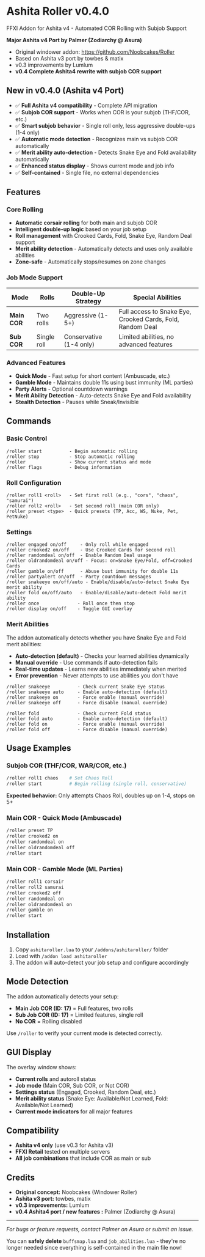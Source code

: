 # Ashita Roller v0.4.0
FFXI Addon for Ashita v4 - Automated COR Rolling with Subjob Support

**Major Ashita v4 Port by Palmer (Zodiarchy @ Asura)**
- Original windower addon: https://github.com/Noobcakes/Roller
- Based on Ashita v3 port by towbes & matix
- v0.3 improvements by Lumlum
- **v0.4 Complete Ashita4 rewrite with subjob COR support**

## New in v0.4.0 (Ashita v4 Port)
- ✅ **Full Ashita v4 compatibility** - Complete API migration
- ✅ **Subjob COR support** - Works when COR is your subjob (THF/COR, etc.)
- ✅ **Smart subjob behavior** - Single roll only, less aggressive double-ups (1-4 only)
- ✅ **Automatic mode detection** - Recognizes main vs subjob COR automatically
- ✅ **Merit ability auto-detection** - Detects Snake Eye and Fold availability automatically
- ✅ **Enhanced status display** - Shows current mode and job info
- ✅ **Self-contained** - Single file, no external dependencies

## Features

### Core Rolling
- **Automatic corsair rolling** for both main and subjob COR
- **Intelligent double-up logic** based on your job setup
- **Roll management** with Crooked Cards, Fold, Snake Eye, Random Deal support
- **Merit ability detection** - Automatically detects and uses only available abilities
- **Zone-safe** - Automatically stops/resumes on zone changes

### Job Mode Support
| Mode | Rolls | Double-Up Strategy | Special Abilities |
|------|-------|-------------------|-------------------|
| **Main COR** | Two rolls | Aggressive (1-5+) | Full access to Snake Eye, Crooked Cards, Fold, Random Deal |
| **Sub COR** | Single roll | Conservative (1-4 only) | Limited abilities, no advanced features |

### Advanced Features
- **Quick Mode** - Fast setup for short content (Ambuscade, etc.)
- **Gamble Mode** - Maintains double 11s using bust immunity (ML parties)
- **Party Alerts** - Optional countdown warnings
- **Merit Ability Detection** - Auto-detects Snake Eye and Fold availability
- **Stealth Detection** - Pauses while Sneak/Invisible

## Commands

### Basic Control
```
/roller start          - Begin automatic rolling
/roller stop           - Stop automatic rolling  
/roller                - Show current status and mode
/roller flags          - Debug information
```

### Roll Configuration
```
/roller roll1 <roll>   - Set first roll (e.g., "cors", "chaos", "samurai")
/roller roll2 <roll>   - Set second roll (main COR only)
/roller preset <type>  - Quick presets (TP, Acc, WS, Nuke, Pet, PetNuke)
```

### Settings
```
/roller engaged on/off     - Only roll while engaged
/roller crooked2 on/off    - Use Crooked Cards for second roll
/roller randomdeal on/off  - Enable Random Deal usage
/roller oldrandomdeal on/off - Focus: on=Snake Eye/Fold, off=Crooked Cards
/roller gamble on/off      - Abuse bust immunity for double 11s
/roller partyalert on/off  - Party countdown messages
/roller snakeeye on/off/auto - Enable/disable/auto-detect Snake Eye merit ability
/roller fold on/off/auto   - Enable/disable/auto-detect Fold merit ability
/roller once              - Roll once then stop
/roller display on/off    - Toggle GUI overlay
```

### Merit Abilities
The addon automatically detects whether you have Snake Eye and Fold merit abilities:
- **Auto-detection (default)** - Checks your learned abilities dynamically
- **Manual override** - Use commands if auto-detection fails
- **Real-time updates** - Learns new abilities immediately when merited
- **Error prevention** - Never attempts to use abilities you don't have

```
/roller snakeeye          - Check current Snake Eye status
/roller snakeeye auto     - Enable auto-detection (default)
/roller snakeeye on       - Force enable (manual override)
/roller snakeeye off      - Force disable (manual override)

/roller fold              - Check current Fold status  
/roller fold auto         - Enable auto-detection (default)
/roller fold on           - Force enable (manual override)
/roller fold off          - Force disable (manual override)
```

## Usage Examples

### Subjob COR (THF/COR, WAR/COR, etc.)
```bash
/roller roll1 chaos    # Set Chaos Roll
/roller start          # Begin rolling (single roll, conservative)
```
**Expected behavior:** Only attempts Chaos Roll, doubles up on 1-4, stops on 5+

### Main COR - Quick Mode (Ambuscade)
```bash
/roller preset TP
/roller crooked2 on
/roller randomdeal on
/roller oldrandomdeal off
/roller start
```

### Main COR - Gamble Mode (ML Parties)
```bash
/roller roll1 corsair
/roller roll2 samurai  
/roller crooked2 off
/roller randomdeal on
/roller oldrandomdeal on
/roller gamble on
/roller start
```

## Installation
1. Copy `ashitaroller.lua` to your `/addons/ashitaroller/` folder
2. Load with `/addon load ashitaroller`
3. The addon will auto-detect your job setup and configure accordingly

## Mode Detection
The addon automatically detects your setup:
- **Main Job COR (ID: 17)** = Full features, two rolls
- **Sub Job COR (ID: 17)** = Limited features, single roll  
- **No COR** = Rolling disabled

Use `/roller` to verify your current mode is detected correctly.

## GUI Display
The overlay window shows:
- **Current rolls** and autoroll status
- **Job mode** (Main COR, Sub COR, or Not COR)
- **Settings status** (Engaged, Crooked, Random Deal, etc.)
- **Merit ability status** (Snake Eye: Available/Not Learned, Fold: Available/Not Learned)
- **Current mode indicators** for all major features

## Compatibility
- **Ashita v4 only** (use v0.3 for Ashita v3)
- **FFXI Retail** tested on multiple servers
- **All job combinations** that include COR as main or sub

## Credits
- **Original concept:** Noobcakes (Windower Roller)
- **Ashita v3 port:** towbes, matix  
- **v0.3 improvements:** Lumlum
- **v0.4 Ashita4 port / new features :** Palmer (Zodiarchy @ Asura)

---
*For bugs or feature requests, contact Palmer on Asura or submit an issue.*

You can **safely delete** `buffsmap.lua` and `job_abilities.lua` - they're no longer needed since everything is self-contained in the main file now!
